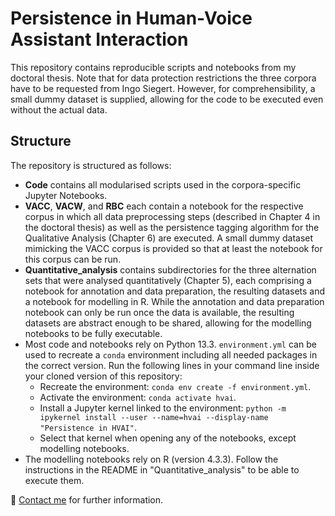 # Persistence in Human-Voice Assistant Interaction

This repository contains reproducible scripts and notebooks from my doctoral thesis. Note that for data protection restrictions the three corpora have to be requested from Ingo Siegert. However, for comprehensibility, a small dummy dataset is supplied, allowing for the code to be executed even without the actual data.

## Structure

The repository is structured as follows:

- **Code** contains all modularised scripts used in the corpora-specific Jupyter Notebooks.
- **VACC**, **VACW**, and **RBC** each contain a notebook for the respective corpus in which all data preprocessing steps (described in Chapter 4 in the doctoral thesis) as well as the persistence tagging algorithm for the Qualitative Analysis (Chapter 6) are executed. A small dummy dataset mimicking the VACC corpus is provided so that at least the notebook for this corpus can be run. 
- **Quantitative_analysis** contains subdirectories for the three alternation sets that were analysed quantitatively (Chapter 5), each comprising a notebook for annotation and data preparation, the resulting datasets and a notebook for modelling in R. While the annotation and data preparation notebook can only be run once the data is available, the resulting datasets are abstract enough to be shared, allowing for the modelling notebooks to be fully executable.
- Most code and notebooks rely on Python 13.3. `environment.yml` can be used to recreate a `conda` environment including all needed packages in the correct version. Run the following lines in your command line inside your cloned version of this repository:
    - Recreate the environment: `conda env create -f environment.yml`.
    - Activate the environment: `conda activate hvai`.
    - Install a Jupyter kernel linked to the environment: `python -m ipykernel install --user --name=hvai --display-name "Persistence in HVAI"`.
    - Select that kernel when opening any of the notebooks, except modelling notebooks.
- The modelling notebooks rely on R (version 4.3.3). Follow the instructions in the README in "Quantitative_analysis" to be able to execute them.

📮 [Contact me](mailto:mail@yfrommherz.ch) for further information.

